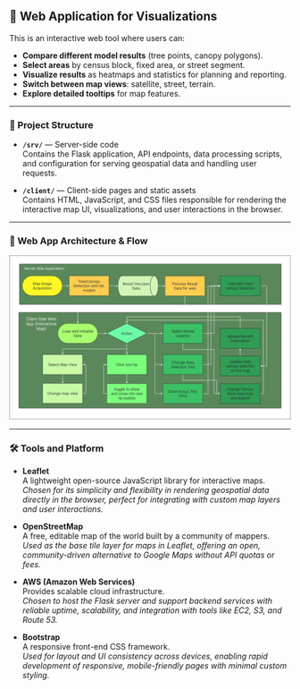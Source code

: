 ## 🌳 Web Application for Visualizations

This is an interactive web tool where users can:

- **Compare different model results** (tree points, canopy polygons).
- **Select areas** by census block, fixed area, or street segment.
- **Visualize results** as heatmaps and statistics for planning and reporting.
- **Switch between map views**: satellite, street, terrain.
- **Explore detailed tooltips** for map features.

---

### 📁 Project Structure

- **`/srv/`** — Server-side code  
  Contains the Flask application, API endpoints, data processing scripts, and configuration for serving geospatial data and handling user requests.

- **`/client/`** — Client-side pages and static assets  
  Contains HTML, JavaScript, and CSS files responsible for rendering the interactive map UI, visualizations, and user interactions in the browser.

---

### 🧭 Web App Architecture & Flow

![Web App Architecture](/greencityEc2/static/assets/img/pic10.png)

---

### 🛠️ Tools and Platform

- **Leaflet**  
  A lightweight open-source JavaScript library for interactive maps.  
  _Chosen for its simplicity and flexibility in rendering geospatial data directly in the browser, perfect for integrating with custom map layers and user interactions._

- **OpenStreetMap**  
  A free, editable map of the world built by a community of mappers.  
  _Used as the base tile layer for maps in Leaflet, offering an open, community-driven alternative to Google Maps without API quotas or fees._

- **AWS (Amazon Web Services)**  
  Provides scalable cloud infrastructure.  
  _Chosen to host the Flask server and support backend services with reliable uptime, scalability, and integration with tools like EC2, S3, and Route 53._

- **Bootstrap**  
  A responsive front-end CSS framework.  
  _Used for layout and UI consistency across devices, enabling rapid development of responsive, mobile-friendly pages with minimal custom styling._
